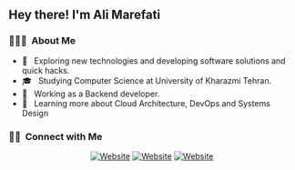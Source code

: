 <h2> Hey there! I'm Ali Marefati</h2>

<h3> 👨🏻‍💻 &nbsp;About Me </h3>

- 🤔 &nbsp; Exploring new technologies and developing software solutions and quick hacks.
- 🎓 &nbsp; Studying Computer Science at University of Kharazmi Tehran.
- 💼 &nbsp; Working as a Backend developer.
- 🌱 &nbsp; Learning more about Cloud Architecture, DevOps and Systems Design

<h3> 🤝🏻 &nbsp;Connect with Me </h3>

<p align="center">
<a href="https://marefati110.com/"><img alt="Website" src="https://img.shields.io/badge/website-www.marefati110.com-brightgreen"></a>
<a href="https://www.linkedin.com/in/ali-marefati-749499177"><img alt="Website" src="https://img.shields.io/badge/linkedin-ali%20marefati-blue"></a>
<a href="https://marefati110@gmail.com"><img alt="Website" src="https://img.shields.io/badge/gmail-marefati110%40gmail.com-orange"></a>
</p>
